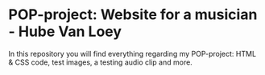 # POP-project: Website for a musician - Hube Van Loey
In this repository you will find everything regarding my POP-project: HTML &amp; CSS code, test images, a testing audio clip and more.

